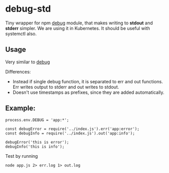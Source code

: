 # debug-std
Tiny wrapper for npm [debug](https://www.npmjs.com/package/debug) module, that makes writing to **stdout** and **stderr** simpler.
We are using it in Kubernetes. It should be useful with systemctl also.

## Usage

Very similar to [debug](https://www.npmjs.com/package/debug)

Differences:
* Instead if single debug function, it is separated to err and out functions. Err writes output to stderr and out writes to stdout.
* Doesn't use timestamps as prefixes, since they are added automatically.

## Example:

```
process.env.DEBUG = 'app:*';

const debugError = require('../index.js').err('app:error');
const debugInfo = require('../index.js').out('app:info');

debugError('this is error');
debugInfo('this is info');
```
Test by running

```
node app.js 2> err.log 1> out.log
```
